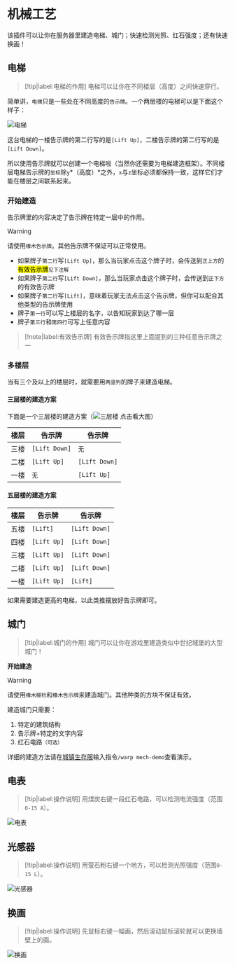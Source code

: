 # 机械工艺

该插件可以让你在服务器里建造电梯、城门；快速检测光照、红石强度；还有快速换画！

## 电梯

> [!tip|label:电梯的作用]
> 电梯可以让你在不同楼层（高度）之间快速穿行。

简单讲，`电梯`只是一些处在不同高度的`告示牌`。一个两层楼的电梯可以是下面这个样子：

<!-- panels:start -->
<!-- div:left-panel -->
![电梯](https://mimaru-jp.oss-ap-northeast-1.aliyuncs.com/images/cb-elevator.png ':class=img-center')
<!-- div:right-panel -->
这台电梯的一楼告示牌的第二行写的是`[Lift Up]`，二楼告示牌的第二行写的是`[Lift Down]`。
<!-- panels:end -->

所以使用告示牌就可以创建一个电梯啦（当然你还需要为电梯建造框架）。不同楼层电梯告示牌的`坐标`除`y`*（高度）*之外，`x`与`z`坐标必须都保持一致，这样它们才能在楼层之间联系起来。

### 开始建造

告示牌里的内容决定了告示牌在特定一层中的作用。

> [!warning]
> 请使用`橡木告示牌`。其他告示牌不保证可以正常使用。

- 如果牌子`第二行`写`[Lift Up]`，那么当玩家点击这个牌子时，会传送到`正上方`的<mark>有效告示牌</mark><small>见下注解</small>
- 如果牌子`第二行`写`[Lift Down]`，那么当玩家点击这个牌子时，会传送到`正下方`的有效告示牌
- 如果牌子`第二行`写`[Lift]`，意味着玩家无法点击这个告示牌，但你可以配合其他类型的告示牌使用
- 牌子`第一行`可以写上楼层的名字，以告知玩家到达了哪一层
- 牌子`第三行`和`第四行`可写上任意内容

> [!note|label:有效告示牌]
> 有效告示牌指这里上面提到的三种任意告示牌之一

### 多楼层

当有三个及以上的楼层时，就需要用`两竖列`的牌子来建造电梯。

<!-- panels:start -->

<!-- div:left-panel -->

#### 三层楼的建造方案

下面是一个三层楼的建造方案（![三层楼](https://mimaru-jp.oss-ap-northeast-1.aliyuncs.com/images/cb-elevator-3-floors.png ':class=img-16') 点击看大图）

| 楼层 | 告示牌          | 告示牌          |
| ---- | ------------- | ------------- |
| 三楼 | `[Lift Down]` | `无`          |
| 二楼 | `[Lift Up]`   | `[Lift Down]` |
| 一楼 | `无`          | `[Lift Up]`   |

<!-- div:right-panel -->

#### 五层楼的建造方案

| 楼层 | 告示牌        | 告示牌          |
| ---- | ----------- | ------------- |
| 五楼 | `[Lift]`    | `[Lift Down]` |
| 四楼 | `[Lift Up]` | `[Lift Down]` |
| 三楼 | `[Lift Up]` | `[Lift Down]` |
| 二楼 | `[Lift Up]` | `[Lift Down]` |
| 一楼 | `[Lift Up]` | `[Lift]`      |

<!-- panels:end -->

如果需要建造更高的电梯，以此类推摆放好告示牌即可。

## 城门

> [!tip|label:城门的作用]
> 城门可以让你在游戏里建造类似中世纪城堡的大型城门！

**开始建造**

> [!warning]
> 请使用`橡木栅栏`和`橡木告示牌`来建造城门。其他种类的方块不保证有效。

建造城门只需要：

1. 特定的建筑结构
2. 告示牌+特定的文字内容
3. 红石电路<small>（可选）</small>

详细的建造方法请在[城镇生存服](/mc-servers/survival.md)输入指令`/warp mech-demo`查看演示。

## 电表

> [!tip|label:操作说明]
> 用煤炭右键一段红石电路，可以检测电流强度（范围`0-15 A`）。

![电表](https://mimaru-jp.oss-ap-northeast-1.aliyuncs.com/images/cb-ammeter.png ':class=img-center')

## 光感器

> [!tip|label:操作说明]
> 用萤石粉右键一个地方，可以检测光照强度（范围`0-15 L`）。

![光感器](https://mimaru-jp.oss-ap-northeast-1.aliyuncs.com/images/cb-lightstone.png ':class=img-center')

## 换画

> [!tip|label:操作说明]
> 先鼠标右键一幅画，然后滚动<kbd>鼠标滚轮</kbd>就可以更换墙壁上的画。

![换画](https://mimaru-jp.oss-ap-northeast-1.aliyuncs.com/images/cb-painting-switcher.png ':class=img-center')
